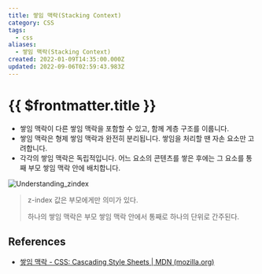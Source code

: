 ```yaml
---
title: 쌓임 맥락(Stacking Context)
category: CSS
tags:
  - css
aliases:
  - 쌓임 맥락(Stacking Context)
created: 2022-01-09T14:35:00.000Z
updated: 2022-09-06T02:59:43.983Z
---
```


# {{ $frontmatter.title }}

- 쌓임 맥락이 다른 쌓임 맥락을 포함할 수 있고, 함께 계층 구조를 이룹니다.
- 쌓임 맥락은 형제 쌓임 맥락과 완전히 분리됩니다. 쌓임을 처리할 땐 자손 요소만 고려합니다.
- 각각의 쌓임 맥락은 독립적입니다. 어느 요소의 콘텐츠를 쌓은 후에는 그 요소를 통째 부모 쌓임 맥락 안에 배치합니다.

![Understanding_zindex](https://developer.mozilla.org/@api/deki/files/913/=Understanding_zindex_04.png)

> z-index 값은 부모에게만 의미가 있다.
>
> 하나의 쌓임 맥락은 부모 쌓임 맥락 안에서 통째로 하나의 단위로 간주된다.

## References

- [쌓임 맥락 - CSS: Cascading Style Sheets | MDN (mozilla.org)](https://developer.mozilla.org/ko/docs/Web/CSS/CSS_Positioning/Understanding_z_index/The_stacking_context)
